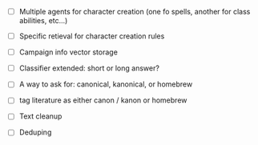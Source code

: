 - [ ] Multiple agents for character creation (one fo spells, another for class abilities, etc...)
- [ ] Specific retieval for character creation rules
- [ ] Campaign info vector storage
- [ ] Classifier extended: short or long answer?
- [ ] A way to ask for: canonical, kanonical, or homebrew
- [ ] tag literature as either canon / kanon or homebrew
- [ ] Text cleanup
- [ ] Deduping

